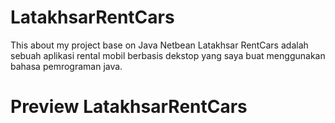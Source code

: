 # LatakhsarRentCars
This about  my project base on Java Netbean
Latakhsar RentCars adalah sebuah aplikasi rental mobil berbasis dekstop yang saya buat menggunakan bahasa pemrograman java.

# Preview LatakhsarRentCars
